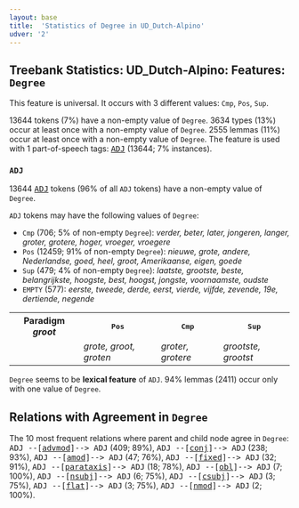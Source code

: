 ```yaml
---
layout: base
title:  'Statistics of Degree in UD_Dutch-Alpino'
udver: '2'
---
```


## Treebank Statistics: UD_Dutch-Alpino: Features: `Degree`

This feature is universal.
It occurs with 3 different values: `Cmp`, `Pos`, `Sup`.

13644 tokens (7%) have a non-empty value of `Degree`.
3634 types (13%) occur at least once with a non-empty value of `Degree`.
2555 lemmas (11%) occur at least once with a non-empty value of `Degree`.
The feature is used with 1 part-of-speech tags: <tt><a href="nl_alpino-pos-ADJ.html">ADJ</a></tt> (13644; 7% instances).

### `ADJ`

13644 <tt><a href="nl_alpino-pos-ADJ.html">ADJ</a></tt> tokens (96% of all `ADJ` tokens) have a non-empty value of `Degree`.

`ADJ` tokens may have the following values of `Degree`:

* `Cmp` (706; 5% of non-empty `Degree`): <em>verder, beter, later, jongeren, langer, groter, grotere, hoger, vroeger, vroegere</em>
* `Pos` (12459; 91% of non-empty `Degree`): <em>nieuwe, grote, andere, Nederlandse, goed, heel, groot, Amerikaanse, eigen, goede</em>
* `Sup` (479; 4% of non-empty `Degree`): <em>laatste, grootste, beste, belangrijkste, hoogste, best, hoogst, jongste, voornaamste, oudste</em>
* `EMPTY` (577): <em>eerste, tweede, derde, eerst, vierde, vijfde, zevende, 19e, dertiende, negende</em>

<table>
  <tr><th>Paradigm <i>groot</i></th><th><tt>Pos</tt></th><th><tt>Cmp</tt></th><th><tt>Sup</tt></th></tr>
  <tr><td><tt></tt></td><td><em>grote, groot, groten</em></td><td><em>groter, grotere</em></td><td><em>grootste, grootst</em></td></tr>
</table>

`Degree` seems to be **lexical feature** of `ADJ`. 94% lemmas (2411) occur only with one value of `Degree`.

## Relations with Agreement in `Degree`

The 10 most frequent relations where parent and child node agree in `Degree`:
<tt>ADJ --[<tt><a href="nl_alpino-dep-advmod.html">advmod</a></tt>]--> ADJ</tt> (409; 89%),
<tt>ADJ --[<tt><a href="nl_alpino-dep-conj.html">conj</a></tt>]--> ADJ</tt> (238; 93%),
<tt>ADJ --[<tt><a href="nl_alpino-dep-amod.html">amod</a></tt>]--> ADJ</tt> (47; 76%),
<tt>ADJ --[<tt><a href="nl_alpino-dep-fixed.html">fixed</a></tt>]--> ADJ</tt> (32; 91%),
<tt>ADJ --[<tt><a href="nl_alpino-dep-parataxis.html">parataxis</a></tt>]--> ADJ</tt> (18; 78%),
<tt>ADJ --[<tt><a href="nl_alpino-dep-obl.html">obl</a></tt>]--> ADJ</tt> (7; 100%),
<tt>ADJ --[<tt><a href="nl_alpino-dep-nsubj.html">nsubj</a></tt>]--> ADJ</tt> (6; 75%),
<tt>ADJ --[<tt><a href="nl_alpino-dep-csubj.html">csubj</a></tt>]--> ADJ</tt> (3; 75%),
<tt>ADJ --[<tt><a href="nl_alpino-dep-flat.html">flat</a></tt>]--> ADJ</tt> (3; 75%),
<tt>ADJ --[<tt><a href="nl_alpino-dep-nmod.html">nmod</a></tt>]--> ADJ</tt> (2; 100%).

